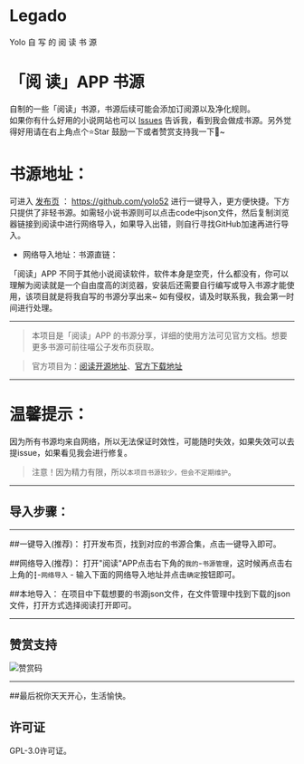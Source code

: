 #  Legado
Yolo  自 写 的 阅 读 书 源

# 「阅 读」APP 书源
自制的一些「阅读」书源，书源后续可能会添加订阅源以及净化规则。  
如果你有什么好用的小说网站也可以 [Issues](https://github.com/yolo52/Legado/issues/new) 告诉我，看到我会做成书源。另外觉得好用请在右上角点个⭐Star 鼓励一下或者赞赏支持我一下🥰~   

# 书源地址： 
可进入 [发布页](https://github.com/yolo52/) ： https://github.com/yolo52 进行一键导入，更方便快捷。下方只提供了非轻书源。如需轻小说书源则可以点击code中json文件，然后复制浏览器链接到阅读中进行网络导入，如果导入出错，则自行寻找GitHub加速再进行导入。

- 网络导入地址：书源直链：

「阅读」APP 不同于其他小说阅读软件，软件本身是空壳，什么都没有，你可以理解为阅读就是一个自由度高的浏览器，安装后还需要自行编写或导入书源才能使用，该项目就是将我自写的书源分享出来~  如有侵权，请及时联系我，我会第一时间进行处理。

****

> 本项目是「阅读」APP 的书源分享，详细的使用方法可见官方文档。想要更多书源可前往喵公子发布页获取。

> 官方项目为：[阅读开源地址](https://github.com/gedoor/legado)、[官方下载地址](https://github.com/gedoor/legado/releases)

****

# 温馨提示：

因为所有书源均来自网络，所以无法保证时效性，可能随时失效，如果失效可以去提issue，如果看见我会进行修复。

>注意！因为精力有限，所以`本项目书源较少，但会不定期维护`。

****

## 导入步骤：

****
##一键导入(推荐)：
打开发布页，找到对应的书源合集，点击一键导入即可。

##网络导入(推荐)：
打开"阅读"APP点击右下角的`我的`-`书源管理`，这时候再点击右上角的`┇`-`网络导入` - 输入下面的网络导入地址并点击`确定`按钮即可。

##本地导入：
在项目中下载想要的书源json文件，在文件管理中找到下载的json文件，打开方式选择阅读打开即可。
****
## 赞赏支持

![赞赏码](https://github.com/user-attachments/assets/f8021af9-5e4a-4591-85c1-138c60055b8f)

****
##最后祝你天天开心，生活愉快。
## 许可证

GPL-3.0许可证。
